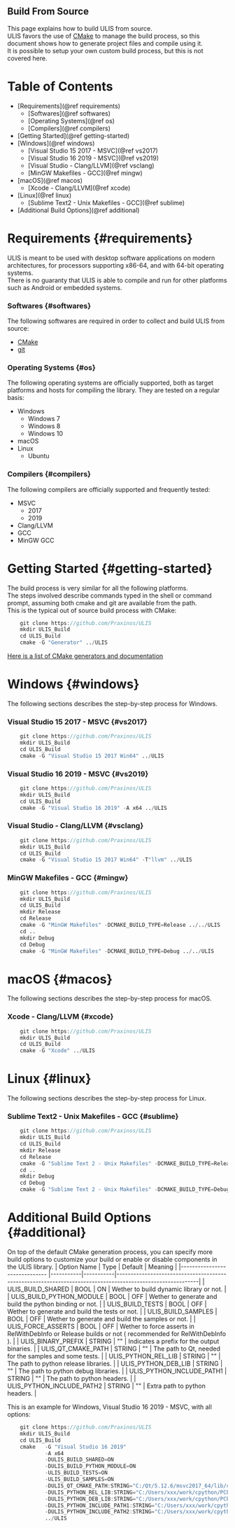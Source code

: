 ## Build From Source
This page explains how to build ULIS from source.  
ULIS favors the use of [CMake](https://cmake.org/) to manage the build process, so this document shows how to generate project files and compile using it.  
It is possible to setup your own custom build process, but this is not covered here.

# Table of Contents
- [Requirements](@ref requirements)
    + [Softwares](@ref softwares)
    + [Operating Systems](@ref os)
    + [Compilers](@ref compilers)
- [Getting Started](@ref getting-started)
- [Windows](@ref windows)
    + [Visual Studio 15 2017 - MSVC](@ref vs2017)
    + [Visual Studio 16 2019 - MSVC](@ref vs2019)
    + [Visual Studio - Clang/LLVM](@ref vsclang)
    + [MinGW Makefiles - GCC](@ref mingw)
- [macOS](@ref macos)
    + [Xcode - Clang/LLVM](@ref xcode)
- [Linux](@ref linux)
    + [Sublime Text2 - Unix Makefiles - GCC](@ref sublime)
- [Additional Build Options](@ref additional)

# Requirements {#requirements}
ULIS is meant to be used with desktop software applications on modern architectures, for processors supporting x86-64, and with 64-bit operating systems.  
There is no guaranty that ULIS is able to compile and run for other platforms such as Android or embedded systems.

### Softwares {#softwares}
The following softwares are required in order to collect and build ULIS from source:
- [CMake](https://cmake.org/)
- [git](https://git-scm.com/)

### Operating Systems {#os}
The following operating systems are officially supported, both as target platforms and hosts for compiling the library. They are tested on a regular basis:
- Windows
    + Windows 7
    + Windows 8
    + Windows 10
- macOS
- Linux
    + Ubuntu

### Compilers {#compilers}
The following compilers are officially supported and frequently tested:
- MSVC
    + 2017
    + 2019
- Clang/LLVM
- GCC
- MinGW GCC

# Getting Started {#getting-started}
The build process is very similar for all the following platforms.  
The steps involved describe commands typed in the shell or command prompt, assuming both cmake and git are available from the path.  
This is the typical out of source build process with CMake:

```d
    git clone https://github.com/Praxinos/ULIS
    mkdir ULIS_Build
    cd ULIS_Build
    cmake -G "Generator" ../ULIS
```
[Here is a list of CMake generators and documentation](https://cmake.org/cmake/help/latest/manual/cmake-generators.7.html)

# Windows {#windows}
The following sections describes the step-by-step process for Windows.
### Visual Studio 15 2017 - MSVC {#vs2017}
```d
    git clone https://github.com/Praxinos/ULIS
    mkdir ULIS_Build
    cd ULIS_Build
    cmake -G "Visual Studio 15 2017 Win64" ../ULIS
```
### Visual Studio 16 2019 - MSVC {#vs2019}
```d
    git clone https://github.com/Praxinos/ULIS
    mkdir ULIS_Build
    cd ULIS_Build
    cmake -G "Visual Studio 16 2019" -A x64 ../ULIS
```
### Visual Studio - Clang/LLVM {#vsclang}
```d
    git clone https://github.com/Praxinos/ULIS
    mkdir ULIS_Build
    cd ULIS_Build
    cmake -G "Visual Studio 15 2017 Win64" -T"llvm" ../ULIS
```
### MinGW Makefiles - GCC {#mingw}
```d
    git clone https://github.com/Praxinos/ULIS
    mkdir ULIS_Build
    cd ULIS_Build
    mkdir Release
    cd Release
    cmake -G "MinGW Makefiles" -DCMAKE_BUILD_TYPE=Release ../../ULIS
    cd ..
    mkdir Debug
    cd Debug
    cmake -G "MinGW Makefiles" -DCMAKE_BUILD_TYPE=Debug ../../ULIS
```
# macOS {#macos}
The following sections describes the step-by-step process for macOS.
### Xcode - Clang/LLVM {#xcode}
```d
    git clone https://github.com/Praxinos/ULIS
    mkdir ULIS_Build
    cd ULIS_Build
    cmake -G "Xcode" ../ULIS
```
# Linux {#linux}
The following sections describes the step-by-step process for Linux.
### Sublime Text2 - Unix Makefiles - GCC {#sublime}
```d
    git clone https://github.com/Praxinos/ULIS
    mkdir ULIS_Build
    cd ULIS_Build
    mkdir Release
    cd Release
    cmake -G "Sublime Text 2 - Unix Makefiles" -DCMAKE_BUILD_TYPE=Release ../../ULIS
    cd ..
    mkdir Debug
    cd Debug
    cmake -G "Sublime Text 2 - Unix Makefiles" -DCMAKE_BUILD_TYPE=Debug ../../ULIS
```

# Additional Build Options {#additional}
On top of the default CMake generation process, you can specify more build options to customize your build or enable or disable components in the ULIS library.
| Option Name                   | Type      | Default   | Meaning                                                                                                   |
|------------------------------ |-----------|-----------|-----------------------------------------------------------------------------------------------------------|
| ULIS_BUILD_SHARED             | BOOL      | ON        | Wether to build dynamic library or not.                                                                   |
| ULIS_BUILD_PYTHON_MODULE      | BOOL      | OFF       | Wether to generate and build the python binding or not.                                                   |
| ULIS_BUILD_TESTS              | BOOL      | OFF       | Wether to generate and build the tests or not.                                                            |
| ULIS_BUILD_SAMPLES            | BOOL      | OFF       | Wether to generate and build the samples or not.                                                          |
| ULIS_FORCE_ASSERTS            | BOOL      | OFF       | Wether to force asserts in RelWithDebInfo or Release builds or not ( recommended for RelWithDebInfo ).    |
| ULIS_BINARY_PREFIX            | STRING    | ""        | Indicates a prefix for the output binaries.                                                               |
| ULIS_QT_CMAKE_PATH            | STRING    | ""        | The path to Qt, needed for the samples and some tests.                                                    |
| ULIS_PYTHON_REL_LIB           | STRING    | ""        | The path to python release libraries.                                                                     |
| ULIS_PYTHON_DEB_LIB           | STRING    | ""        | The path to python debug libraries.                                                                       |
| ULIS_PYTHON_INCLUDE_PATH1     | STRING    | ""        | The path to python headers.                                                                               |
| ULIS_PYTHON_INCLUDE_PATH2     | STRING    | ""        | Extra path to python headers.                                                                             |

This is an example for Windows, Visual Studio 16 2019 - MSVC, with all options:
```d
    git clone https://github.com/Praxinos/ULIS
    mkdir ULIS_Build
    cd ULIS_Build
    cmake   -G "Visual Studio 16 2019"                                                              ^
            -A x64                                                                                  ^
            -DULIS_BUILD_SHARED=ON                                                                  ^
            -DULIS_BUILD_PYTHON_MODULE=ON                                                           ^
            -ULIS_BUILD_TESTS=ON                                                                    ^
            -ULIS_BUILD_SAMPLES=ON                                                                  ^
            -DULIS_QT_CMAKE_PATH:STRING="C:/Qt/5.12.6/msvc2017_64/lib/cmake/"                       ^
            -DULIS_PYTHON_REL_LIB:STRING="C:/Users/xxx/work/cpython/PCbuild/amd64/python39.lib"     ^
            -DULIS_PYTHON_DEB_LIB:STRING="C:/Users/xxx/work/cpython/PCbuild/amd64/python39_d.lib"   ^
            -DULIS_PYTHON_INCLUDE_PATH1:STRING="C:/Users/xxx/work/cpython/Include/"                 ^
            -DULIS_PYTHON_INCLUDE_PATH2:STRING="C:/Users/xxx/work/cpython/PC/"                      ^
            ../ULIS
```

